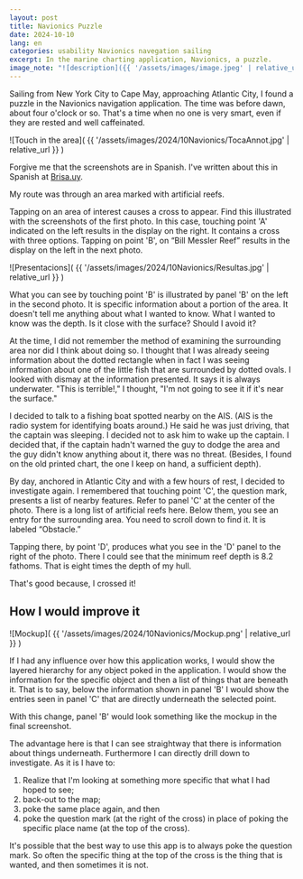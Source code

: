 ```yaml
---
layout: post
title: Navionics Puzzle
date: 2024-10-10
lang: en
categories: usability Navionics navegation sailing
excerpt: In the marine charting application, Navionics, a puzzle.
image_note: "![description]({{ '/assets/images/image.jpeg' | relative_url }})"
---
```


Sailing from New York City to Cape May, approaching Atlantic City, I found a
puzzle in the Navionics navigation application. The time was before dawn, about
four o'clock or so. That's a time when no one is very smart, even if they are
rested and well caffeinated.

![Touch in the area](
  {{ '/assets/images/2024/10Navionics/TocaAnnot.jpg' | relative_url }}
)

Forgive me that the screenshots are in Spanish. I've written about this in
Spanish at [Brisa.uy](
  https://brisa.uy/2024/10/10/Rompecabezas-de-Navionics.html
).

My route was through an area marked with artificial reefs.

Tapping on an area of interest causes a cross to appear.
Find this illustrated with the screenshots of the first photo.  In
this case, touching point 'A' indicated on the left results in the display on
the right. It contains a cross with three options. Tapping on point 'B', on
“Bill Messler Reef” results in the display on the left in the next photo.

![Presentacions](
  {{ '/assets/images/2024/10Navionics/Resultas.jpg' | relative_url }}
)

What you can see by touching point 'B' is illustrated by panel 'B' on the left
in the second photo. It is specific information about a portion of the area. It
doesn't tell me anything about what I wanted to know. What I wanted to know was
the depth. Is it close with the surface? Should I avoid it?

At the time, I did not remember the method of examining the surrounding area
nor did I think about doing so. I thought that I was already seeing information
about the dotted rectangle when in fact I was seeing information about one of
the little fish that are surrounded by dotted ovals. I looked with dismay at
the information presented. It says it is always underwater. "This is
terrible!," I thought, "I'm not going to see it if it's near the surface."

I decided to talk to a fishing boat spotted nearby on the AIS. (AIS is the
radio system for identifying boats around.) He said he was just driving,
that the captain was sleeping. I decided not to ask him to wake up the captain.
I decided that, if the captain hadn't warned the guy to dodge the
area and the guy didn't know anything about it, there was no threat. (Besides,
I found on the old printed chart, the one I keep on hand, a sufficient
depth).

By day, anchored in Atlantic City and with a few hours of rest, I decided to
investigate again. I remembered that touching point 'C', the question mark,
presents a list of nearby features. Refer to panel 'C' at the center of
the photo. There is a long list of artificial reefs here. Below them, you see
an entry for the surrounding area. You need to scroll down to find it. It
is labeled “Obstacle.”

Tapping there, by point 'D', produces what you see in the 'D' panel to the
right of the photo. There I could see that the minimum reef depth is 8.2
fathoms. That is eight times the depth of my hull.

That's good because, I crossed it!

## How I would improve it

![Mockup](
  {{ '/assets/images/2024/10Navionics/Mockup.png' | relative_url }}
)

If I had any influence over how this application works,
I would show the layered hierarchy for any object poked in the application.
I would show the information for the specific object and then a list of things
that are beneath it.  That is to say, below the information shown in panel 'B'
I would show the entries seen in panel 'C' that are directly underneath the
selected point.

With this change, panel 'B' would look something like the mockup in the final
screenshot.

The advantage here is that I can see straightway that there is information
about things underneath. Furthermore I can directly drill down to investigate.
As it is I have to:

1. Realize that I'm looking at something more specific that what I had hoped
to see;
2. back-out to the map;
3. poke the same place again, and then
4. poke the question mark (at the right of the cross) in place of poking the
specific place name (at the top of the cross).

It's possible that the best way to use this app is to always poke the question
mark. So often the specific thing at the top of the cross is the thing that is
wanted, and then sometimes it is not.

